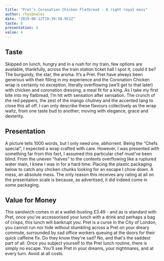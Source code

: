 ```yaml
---
title: "Pret’s Coronation Chicken Flatbread - A right royal mess"
author: rhysbowles
date: "2019-08-12T19:39:38.951Z"
taste: 8
presentation: 4
value: 4
---
```


## Taste

Skipped on lunch, hungry and in a rush for my train, few options are available, thankfully, across the train station ticket hall I spot it, could it be? The burgundy, the star, the aroma. It’s a Pret. Pret have always been generous with their filling in my experience and the Coronation Chicken wrap is certainly no exception, literally overflowing (we’ll get to that later) with chicken and coronation dressing, a meal fit for a king. As I take my first bite into my flatbread, I’m hit with sensation after sensation. The crunch of the red peppers, the zest of the mango chutney and the accented tang to close this all off. I can only describe these flavours collectively as the wrap waltz, from one taste bud to another; moving with elegance, grace and dexterity.

## Presentation

A picture tells 1000 words, but I only need one, abhorrent. Being the “Chefs special”,  I expected a wrap crafted with care. However, I was presented with something far from this fact, I assumed this particular chef must’ve been blind. From the uneven “halves” to the contents overflowing like a ruptured water main, I knew I was in for a hard time. Placing the plastic packaging below to catch any chicken chunks looking for an escape I chow down. A mess, an absolute mess. The only reason this receives any rating at all on the presentation scale is because, as advertised, it did indeed come in _some_ packaging.

## Value for Money

This sandwich comes in at a wallet-busting £3.49 - and as is standard with Pret, once you've accessorised your lunch with a drink and perhaps a bag of crisps, this lunch will bankrupt you. Pret is a curse in the City of London, you cannot run nor hide without stumbling across a Pret on your dreary commute, surrounded by sad office workers queuing at the doors for their quick caffeine fix. Do they know they're sad? No, and that's the saddest part of all. Once you subject yourself to the Pret lunch routine, there is simply no escape. You'll see Pret in your dreams, your nightmares, and at every turn. Avoid at all costs.
